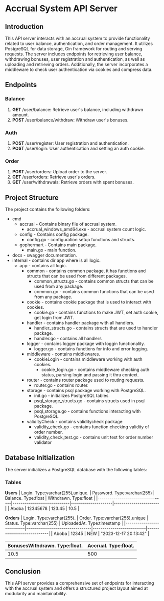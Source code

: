 # Accrual System API Server

## Introduction

This API server interacts with an accrual system to provide functionality related to user balance, authentication, and order management. It utilizes PostgreSQL for data storage, Gin framework for routing and serving requests. The server includes endpoints for retrieving user balance, withdrawing bonuses, user registration and authentication, as well as uploading and retrieving orders. Additionally, the server incorporates a middleware to check user authentication via cookies and compress data. 

## Endpoints
### Balance
1. **GET** /user/balance: Retrieve user's balance, including withdrawn amount.
2. **POST** /user/balance/withdraw: Withdraw user's bonuses.

### Auth
1. **POST** /user/register: User registration and authentication.
2. **POST** /user/login: User authentication and setting an auth cookie.

### Order
1. **POST** /user/orders: Upload order to the server.
2. **GET** /user/orders: Retrieve user's orders.
3. **GET** /user/withdrawals: Retrieve orders with spent bonuses.

## Project Structure
The project contains the following folders:
+ cmd
  + accrual - Contains binary file of accrual system.
    + accrual_windows_amd64.exe - accrual system count logic.
  + config - Contains config package.
    + config.go - configuration setup functions and structs.
  + gophermart - Contains main package.
    + main.go - main function.
+ docs - swagger documentation.
+ internal - contains dir app where is all logic.
  + app - contains all logic.
    + common - contains common package, it has functions and structs that can be used from different packages.
      + common_structs.go - contains common structs that can be used from any package.
      + common.go - contains common functions that can be used from any package.
    + cookie - contains cookie package that is used to interact with cookies.
      + cookie.go - contains functions to make JWT, set auth cookie, get login from JWT.
    + handler - contains handler package with all handlers.
      + handler_structs.go - contains structs that are used to handler package.
      + handler.go - contains all handlers
    + logger - contains logger package with loggin functionality.
      + logger.go - contains functions for info and error logging.
    + middleware - contains middlewares.
      + cookieLogin - contains middleware working with auth cookies.
        + cookie_login.go - contains middleware checking auth status, parsing login and passing it thru context.
    + router - contains router package used to routing requests.
        + router.go - contains router.
    + storage - contains psql package working with PostgreSQL.
        + init.go - initializes PostgreSQL tables.
        + psql_storage_structs.go - contains structs used in psql package.
        + psql_storage.go - contains functions interacting with PostgreSQL. 
    + validityCheck - contains validitycheck package
        + validity_check.go - contains function checking validity of order number.
        + validity_check_test.go - contains unit test for order number validator

## Database Initialization
The server initializes a PostgreSQL database with the following tables:
### Tables

**Users**
| Login. Type:varchar(255),unique. | Password. Type:varchar(255) | Balance. Type:float | Withdrawn. Type:float |
|----------------------------------|-----------------------------|---------------------|-----------------------|
| Aboba                            | 12345678                    | 123.45              | 10.5                  |

**Orders**
| Login. Type:varchar(255). | Order. Type:varchar(255),unique | Status. Type:varchar(255) | UploadedAt. Type:timestamp | 
|---------------------------|---------------------------------|---------------------------|----------------------------|
| Aboba                     | 12345                           | NEW                       | "2023-12-17 20:13:42"      |

BonusesWithdrawn. Type:float. | Accrual. Type:float. |
------------------------------|----------------------|
 10.5                         | 500                  |

## Conclusion
This API server provides a comprehensive set of endpoints for interacting with the accrual system and offers a structured project layout aimed at modularity and maintainability.
